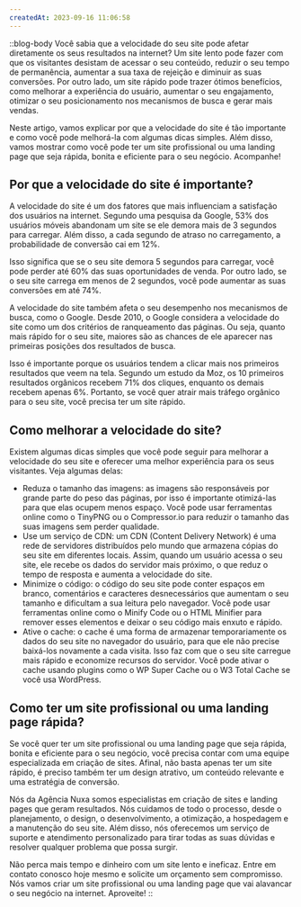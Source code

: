 ```yaml
---
createdAt: 2023-09-16 11:06:58
---
```


::blog-body
Você sabia que a velocidade do seu site pode afetar diretamente os seus resultados na internet? Um site lento pode fazer com que os visitantes desistam de acessar o seu conteúdo, reduzir o seu tempo de permanência, aumentar a sua taxa de rejeição e diminuir as suas conversões. Por outro lado, um site rápido pode trazer ótimos benefícios, como melhorar a experiência do usuário, aumentar o seu engajamento, otimizar o seu posicionamento nos mecanismos de busca e gerar mais vendas.

Neste artigo, vamos explicar por que a velocidade do site é tão importante e como você pode melhorá-la com algumas dicas simples. Além disso, vamos mostrar como você pode ter um site profissional ou uma landing page que seja rápida, bonita e eficiente para o seu negócio. Acompanhe!

## Por que a velocidade do site é importante?

A velocidade do site é um dos fatores que mais influenciam a satisfação dos usuários na internet. Segundo uma pesquisa da Google, 53% dos usuários móveis abandonam um site se ele demora mais de 3 segundos para carregar. Além disso, a cada segundo de atraso no carregamento, a probabilidade de conversão cai em 12%.

Isso significa que se o seu site demora 5 segundos para carregar, você pode perder até 60% das suas oportunidades de venda. Por outro lado, se o seu site carrega em menos de 2 segundos, você pode aumentar as suas conversões em até 74%.

A velocidade do site também afeta o seu desempenho nos mecanismos de busca, como o Google. Desde 2010, o Google considera a velocidade do site como um dos critérios de ranqueamento das páginas. Ou seja, quanto mais rápido for o seu site, maiores são as chances de ele aparecer nas primeiras posições dos resultados de busca.

Isso é importante porque os usuários tendem a clicar mais nos primeiros resultados que veem na tela. Segundo um estudo da Moz, os 10 primeiros resultados orgânicos recebem 71% dos cliques, enquanto os demais recebem apenas 6%. Portanto, se você quer atrair mais tráfego orgânico para o seu site, você precisa ter um site rápido.

## Como melhorar a velocidade do site?

Existem algumas dicas simples que você pode seguir para melhorar a velocidade do seu site e oferecer uma melhor experiência para os seus visitantes. Veja algumas delas:

- Reduza o tamanho das imagens: as imagens são responsáveis por grande parte do peso das páginas, por isso é importante otimizá-las para que elas ocupem menos espaço. Você pode usar ferramentas online como o TinyPNG ou o Compressor.io para reduzir o tamanho das suas imagens sem perder qualidade.
- Use um serviço de CDN: um CDN (Content Delivery Network) é uma rede de servidores distribuídos pelo mundo que armazena cópias do seu site em diferentes locais. Assim, quando um usuário acessa o seu site, ele recebe os dados do servidor mais próximo, o que reduz o tempo de resposta e aumenta a velocidade do site.
- Minimize o código: o código do seu site pode conter espaços em branco, comentários e caracteres desnecessários que aumentam o seu tamanho e dificultam a sua leitura pelo navegador. Você pode usar ferramentas online como o Minify Code ou o HTML Minifier para remover esses elementos e deixar o seu código mais enxuto e rápido.
- Ative o cache: o cache é uma forma de armazenar temporariamente os dados do seu site no navegador do usuário, para que ele não precise baixá-los novamente a cada visita. Isso faz com que o seu site carregue mais rápido e economize recursos do servidor. Você pode ativar o cache usando plugins como o WP Super Cache ou o W3 Total Cache se você usa WordPress.

## Como ter um site profissional ou uma landing page rápida?

Se você quer ter um site profissional ou uma landing page que seja rápida, bonita e eficiente para o seu negócio, você precisa contar com uma equipe especializada em criação de sites. Afinal, não basta apenas ter um site rápido, é preciso também ter um design atrativo, um conteúdo relevante e uma estratégia de conversão.

Nós da Agência Nuxa somos especialistas em criação de sites e landing pages que geram resultados. Nós cuidamos de todo o processo, desde o planejamento, o design, o desenvolvimento, a otimização, a hospedagem e a manutenção do seu site. Além disso, nós oferecemos um serviço de suporte e atendimento personalizado para tirar todas as suas dúvidas e resolver qualquer problema que possa surgir.

Não perca mais tempo e dinheiro com um site lento e ineficaz. Entre em contato conosco hoje mesmo e solicite um orçamento sem compromisso. Nós vamos criar um site profissional ou uma landing page que vai alavancar o seu negócio na internet. Aproveite!
::
